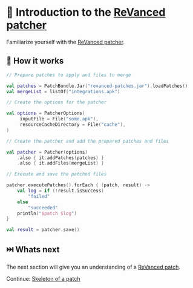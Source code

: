 # 💉 Introduction to the [ReVanced patcher](https://github.com/revanced/revanced-patcher)

Familiarize yourself with the [ReVanced patcher](https://github.com/revanced/revanced-patcher).

## 📙 How it works

```kt
// Prepare patches to apply and files to merge

val patches = PatchBundle.Jar("revanced-patches.jar").loadPatches()
val mergeList = listOf("integrations.apk")

// Create the options for the patcher

val options = PatcherOptions(
     inputFile = File("some.apk"),
     resourceCacheDirectory = File("cache"),
)

// Create the patcher and add the prepared patches and files

val patcher = Patcher(options)
    .also { it.addPatches(patches) }
    .also { it.addFiles(mergeList) }

// Execute and save the patched files

patcher.executePatches().forEach { (patch, result) ->
    val log = if (!result.isSuccess)
        "failed"
    else
        "succeeded"
    println("$patch $log")
}

val result = patcher.save()
```

## ⏭️ Whats next

The next section will give you an understanding of a [ReVanced patch](https://github.com/revanced/revanced-patcher).

Continue: [Skeleton of a patch](2_skeleton.md)
